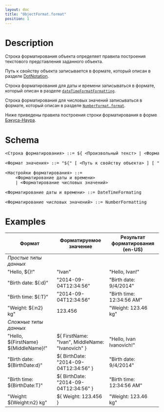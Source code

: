 ```yaml
---
layout: doc
title: "ObjectFormat.format"
position: 1
---
```


# Description

Строка форматирования объекта определяет правила построения текстового представления заданного объекта.

Путь к свойству объекта записывается в формате, который описан в разделе [DotNotation](../../DotNotation/).

Строка форматирования для даты и времени записываться в формате, который описан в разделе [`dateTimeFormatFormatting`](../../../Localizations/Localizations.dateTimeFormatting/).

Строка форматирования для числовых значений записываться в формате, который описан в разделе [`NumberFormat.format`](../../NumberFormat.format/).

Ниже приведены правила построения строки форматирования в форме [Бэкуса-Наура](http://en.wikipedia.org/wiki/Backus%E2%80%93Naur_Form).

# Schema

<pre>
<Строка форматирования> ::= ${ <Произвольный текст> | <Формат значения> }

<Формат значения> ::= "${" [ <Путь к свойству объекта> ] [ ":" <Настройки форматирования> ] "}"

<Настройки форматирования> ::=
    <Форматирование даты и времени>
    | <Форматирование числовых значений>

<Форматирование даты и времени> ::= DateTimeFormating

<Форматирование числовых значений> ::= NumberFormatting
</pre>

# Examples

Формат|Форматируемое значение|Результат форматирования (en-US)
------|----------------------|--------------------------------
_Простые типы данных_||
"Hello, ${}!"|"Ivan"|"Hello, Ivan!"
"Birth date: ${:d}"|"2014-09-04T12:34:56"|"Birth date: 9/4/2014"
"Birth time: ${:T}"|"2014-09-04T12:34:56"|"Birth time: 12:34:56 AM"
"Weight: ${:n2} kg"|123.456|"Weight: 123.46 kg"
_Сложные типы данных_||
"Hello, ${FirstName} ${MiddleName}!"|${ FirstName: "Ivan", MiddleName: "Ivanovich" }|"Hello, Ivan Ivanovich!"
"Birth date: ${BirthDate:d}"|${ BirthDate: "2014-09-04T12:34:56" }|"Birth date: 9/4/2014"
"Birth time: ${BirthDate:T}"|${ BirthDate: "2014-09-04T12:34:56" }|"Birth time: 12:34:56 AM"
"Weight: ${Weight:n2} kg"|${ Weight: 123.456 }|"Weight: 123.46 kg"

